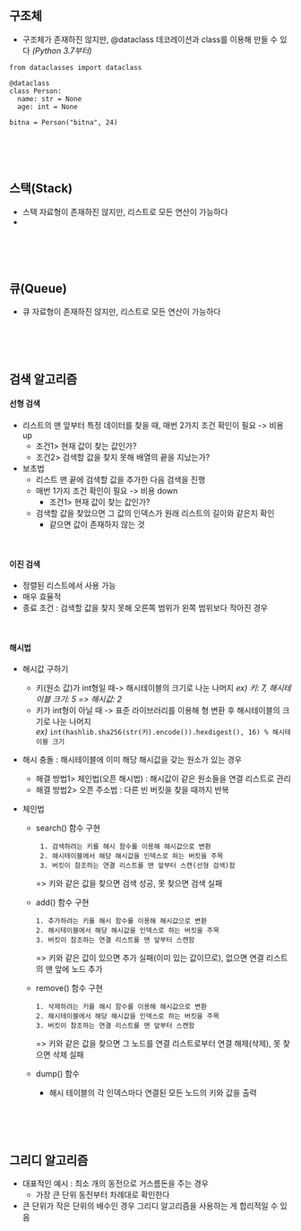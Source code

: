 
## 구조체

- 구조체가 존재하진 않지만, @dataclass 데코레이션과 class를 이용해 만들 수 있다 _(Python 3.7부터)_

```
from dataclasses import dataclass

@dataclass
class Person:
  name: str = None
  age: int = None
```
```
bitna = Person("bitna", 24)
```

<br><br><br>

## 스택(Stack)
- 스택 자료형이 존재하진 않지만, 리스트로 모든 연산이 가능하다
- 

<br><br><br>

## 큐(Queue)
- 큐 자료형이 존재하진 않지만, 리스트로 모든 연산이 가능하다

<br><br><br>

## 검색 알고리즘

#### 선형 검색
- 리스트의 맨 앞부터 특정 데이터를 찾을 때, 매번 2가지 조건 확인이 필요 -> 비용 up
  - 조건1> 현재 값이 찾는 값인가?
  - 조건2> 검색할 값을 찾지 못해 배열의 끝을 지났는가?
- 보초법
  - 리스트 맨 끝에 검색할 값을 추가한 다음 검색을 진행
  - 매번 1가지 조건 확인이 필요 -> 비용 down
    - 조건1> 현재 값이 찾는 값인가?
  - 검색할 값을 찾았으면 그 값의 인덱스가 원래 리스트의 길이와 같은지 확인
    - 같으면 값이 존재하지 않는 것 
<br>

#### 이진 검색
- 정렬된 리스트에서 사용 가능
- 매우 효율적
- 종료 조건 : 검색할 값을 찾지 못해 오른쪽 범위가 왼쪽 범위보다 작아진 경우

<br>

#### 해시법
- 해시값 구하기
  - 키(원소 값)가 int형일 때-> 해시테이블의 크기로 나눈 나머지 _ex) 키: 7, 해시테이블 크기: 5 => 해시값: 2_
  - 키가 int형이 아닐 때 -> 표준 라이브러리를 이용해 형 변환 후 해시테이블의 크기로 나눈 나머지 <br>
  _ex)_ `int(hashlib.sha256(str(키).encode()).hexdigest(), 16) % 해시테이블 크기`
  
  
- 해시 충돌 : 해시테이블에 이미 해당 해시값을 갖는 원소가 있는 경우
  - 해결 방법1> 체인법(오픈 해시법) : 해시값이 같은 원소들을 연결 리스트로 관리
  - 해결 방법2> 오픈 주소법 : 다른 빈 버킷을 찾을 때까지 반복


- 체인법
  - search() 함수 구현

         1. 검색하려는 키를 해시 함수를 이용해 해시값으로 변환
         2. 해시테이블에서 해당 해시값을 인덱스로 하는 버킷을 주목
         3. 버킷이 참조하는 연결 리스트를 맨 앞부터 스캔(선형 검색)함
    => 키와 같은 값을 찾으면 검색 성공, 못 찾으면 검색 실패

  - add() 함수 구현
  
        1. 추가하려는 키를 해시 함수를 이용해 해시값으로 변환
        2. 해시테이블에서 해당 해시값을 인덱스로 하는 버킷을 주목
        3. 버킷이 참조하는 연결 리스트를 맨 앞부터 스캔함
    => 키와 같은 값이 있으면 추가 실패(이미 있는 값이므로), 없으면 연결 리스트의 맨 앞에 노드 추가

  - remove() 함수 구현
  
        1. 삭제하려는 키를 해시 함수를 이용해 해시값으로 변환
        2. 해시테이블에서 해당 해시값을 인덱스로 하는 버킷을 주목
        3. 버킷이 참조하는 연결 리스트를 맨 앞부터 스캔함
    => 키와 같은 값을 찾으면 그 노드를 연결 리스트로부터 연결 해제(삭제), 못 찾으면 삭제 실패

  - dump() 함수
    - 해시 테이블의 각 인덱스마다 연결된 모든 노드의 키와 값을 출력

<br><br><br>

## 그리디 알고리즘
- 대표적인 예시 : 최소 개의 동전으로 거스름돈을 주는 경우
  - 가장 큰 단위 동전부터 차례대로 확인한다
- 큰 단위가 작은 단위의 배수인 경우 그리디 알고리즘을 사용하는 게 합리적일 수 있음
